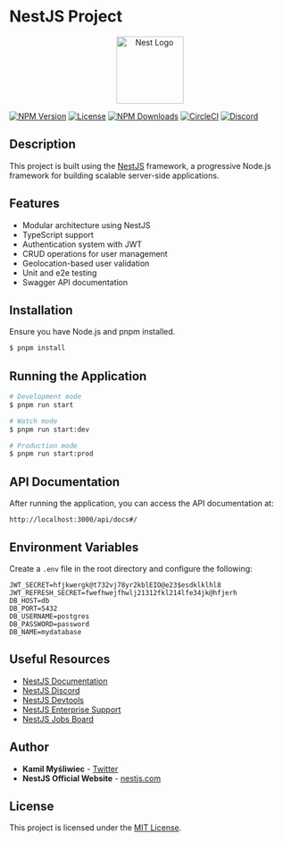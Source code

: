# NestJS Project

<p align="center">
  <a href="http://nestjs.com/" target="_blank"><img src="https://nestjs.com/img/logo-small.svg" width="120" alt="Nest Logo" /></a>
</p>

[![NPM Version](https://img.shields.io/npm/v/@nestjs/core.svg)](https://www.npmjs.com/~nestjscore)
[![License](https://img.shields.io/npm/l/@nestjs/core.svg)](https://github.com/nestjs/nest/blob/master/LICENSE)
[![NPM Downloads](https://img.shields.io/npm/dm/@nestjs/common.svg)](https://www.npmjs.com/~nestjscore)
[![CircleCI](https://img.shields.io/circleci/build/github/nestjs/nest/master)](https://circleci.com/gh/nestjs/nest)
[![Discord](https://img.shields.io/badge/discord-online-brightgreen.svg)](https://discord.gg/G7Qnnhy)

## Description

This project is built using the [NestJS](https://github.com/nestjs/nest) framework, a progressive Node.js framework for building scalable server-side applications.

## Features

- Modular architecture using NestJS
- TypeScript support
- Authentication system with JWT
- CRUD operations for user management
- Geolocation-based user validation
- Unit and e2e testing
- Swagger API documentation

## Installation

Ensure you have Node.js and pnpm installed.

```bash
$ pnpm install
```

## Running the Application

```bash
# Development mode
$ pnpm run start

# Watch mode
$ pnpm run start:dev

# Production mode
$ pnpm run start:prod
```

## API Documentation

After running the application, you can access the API documentation at:

```
http://localhost:3000/api/docs#/
```

## Environment Variables

Create a `.env` file in the root directory and configure the following:

```env
JWT_SECRET=hfjkwergk@t732vj78yr2kblEIO@e23$esdklklhl8
JWT_REFRESH_SECRET=fwefhwejfhwlj21312fkl214lfe34jk@hfjerh
DB_HOST=db
DB_PORT=5432
DB_USERNAME=postgres
DB_PASSWORD=password
DB_NAME=mydatabase
```

## Useful Resources

- [NestJS Documentation](https://docs.nestjs.com)
- [NestJS Discord](https://discord.gg/G7Qnnhy)
- [NestJS Devtools](https://devtools.nestjs.com)
- [NestJS Enterprise Support](https://enterprise.nestjs.com)
- [NestJS Jobs Board](https://jobs.nestjs.com)

## Author

- **Kamil Myśliwiec** - [Twitter](https://twitter.com/kammysliwiec)
- **NestJS Official Website** - [nestjs.com](https://nestjs.com)

## License

This project is licensed under the [MIT License](https://github.com/nestjs/nest/blob/master/LICENSE).

